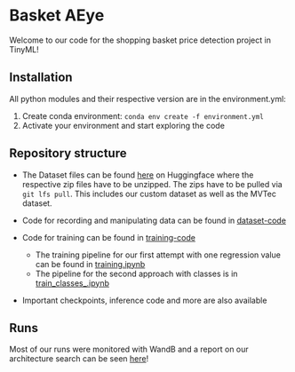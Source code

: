 # Basket AEye

Welcome to our code for the shopping basket price detection project in TinyML! 

## Installation

All python modules and their respective version are in the environment.yml:

1. Create conda environment: `conda env create -f environment.yml`
2. Activate your environment and start exploring the code


## Repository structure

- The Dataset files can be found [here](https://huggingface.co/datasets/TorgeSchwark/TinyML-MT-data) on Huggingface where the respective zip files have to be unzipped. The zips have to be pulled via `git lfs pull`. This includes our custom dataset as well as the MVTec dataset.

- Code for recording and manipulating data can be found in [dataset-code](dataset-code)
- Code for training can be found in [training-code](training-code)
    - The training pipeline for our first attempt with one regression value can be found in [training.ipynb](training-code/training.ipynb)
    - The pipeline for the second approach with classes is in [train_classes_.ipynb](training-code/train_classes_.ipynb)
    
- Important checkpoints, inference code and more are also available

## Runs

Most of our runs were monitored with WandB and a report on our architecture search can be seen [here](https://wandb.ai/maats/TinyML-CartDetection/reports/CNN-Architecture-Search--VmlldzoxMDkwNzgzNg?accessToken=r33qvir9puixmshqukaatmrbo87icisgllb2cf5qdu680wohlizs6s2aa6jgwaeh)!
